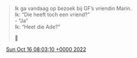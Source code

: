 > Ik ga vandaag op bezoek bij GF’s vriendin Marin\.   
> Ik: “Die heeft toch een vriend?”  
> \- “Ja”  
> Ik: “Heet die Ade?”  
>   
> 🥁

<img src="../../media/tweet.ico" width="12" /> [Sun Oct 16 08:03:10 +0000 2022](https://twitter.com/DromerDenker/status/1581556341055053824)